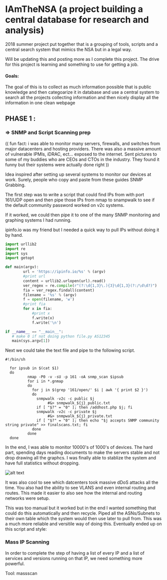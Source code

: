 # IAmTheNSA (a project building a central database for research and analysis)
2018 summer project put together that is a grouping of tools, scripts and a central search system that mimics the NSA but in a legal way. 


Will be updating this and posting more as I complete this project. The drive for this project is learning and something to use for getting a job.


#### Goals:

The goal of this is to collect as much information possible that is public knowledge and then categoarize it in database and use a central system to search all the projects collecting information and then nicely display all the information in one clean webpage

## PHASE 1 :

### => SNMP and Script Scanning prep
(( fun fact: i was able to monitor many servers, firewalls, and switches from major datacenters and hosting providers. There was also a massive amount of vulnerable IPMIs, iDRAC, ect... exposed to the internet. Sent pictures to some of my buddies who are CEOs and CTOs in the industry. They found it funny but their systems were actually done right )) 

Idea inspired after setting up several systems to monitor our devices at work. Surely, people who copy and paste from these guides 
SNMP Grabbing. 

The first step was to write a script that could find IPs from with port 161/UDP open and then pipe those IPs from nmap to snampwalk to see if the default community password worked on v2c systems.

If it worked, we could then pipe it to one of the many SNMP monitoring and graphing systems I had running. 

ipinfo.io was my friend but I needed a quick way to pull IPs without doing it by hand. 

```python
import urllib2
import re
import sys
import getopt

def main(argv):
        url = 'https://ipinfo.io/%s' % (argv)
        #print url
        content = urllib2.urlopen(url).read()
        ver_regex = re.compile(r"(?:\d{1,3}\.){3}\d{1,3}(?:/\d\d?)")
        fia = ver_regex.findall(content)
        filename = '%s' % (argv)
        f = open(filename, 'w')
        #print fia
        for x in fia:
            #print x
            f.write(x)
            f.write('\n')

if __name__ == "__main__":
   # make 0 if not doing python file.py AS12345
   main(sys.argv[1])
```

Next we could take the text file and pipe to the following script.

```
#!/bin/sh

  for ipsub in $(cat $1)
  do
          nmap -P0 -v -sU -p 161 -oA snmp_scan $ipsub
          for i in *.gnmap
          do
            for j in $(grep '161/open/' $i | awk '{ print $2 }')
            do
              snmpwalk -v2c -c public $j
                   #&> snmpwalk_${j}_public.txt
              if [ "$?" = "0" ]; then /addhost.php $j; fi
              snmpwalk -v2c -c private $j
                   #&> snmpwalk_${j}_private.txt
              if [ "$?" = "0" ]; then echo "$j accepts SNMP community string private" >> finalscans.txt; fi
            done
          done
  done
  ```

In the end, I was able to monitor 10000's of 1000's of devices. The hard part, spending days reading documents to make the servers stable and not drop drawing all the graphcs. I was finally able to stablize the system and have full statistics without dropping.

![alt text](https://preview.ibb.co/dbxDrJ/Untitled.png "SNMP GRAPHS")

It was also cool to see which datcenters took massive dDoS attacks all the time. You also had the ability to see VLANS and even internal routing and routes. This made it easier to also see how the internal and routing networks were setup. 


This was too manual but it worked but in the end I wanted something that could do this automatically and then recycle. Piped all the ASNs/Subnets to their own table which the system would then use later to pull from. This was a much more reliable and versitile way of doing this. Eventually ended up on this script and style:





### Mass IP Scanning

In order to complete the step of having a list of every IP and a list of services and versions running on that IP, we need something more powerful. 

Tool: 
massscan
